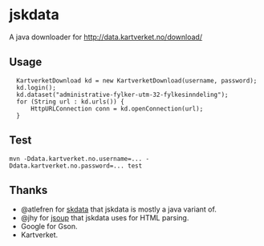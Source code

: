 # jskdata

A java downloader for http://data.kartverket.no/download/

## Usage
```
  KartverketDownload kd = new KartverketDownload(username, password);
  kd.login();
  kd.dataset("administrative-fylker-utm-32-fylkesinndeling");
  for (String url : kd.urls()) {
      HttpURLConnection conn = kd.openConnection(url);
  }
```

## Test
```
mvn -Ddata.kartverket.no.username=... -Ddata.kartverket.no.password=... test
```

## Thanks
* @atlefren for [skdata](https://github.com/atlefren/skdata) that jskdata is mostly a java variant of.
* @jhy for [jsoup](https://github.com/jhy/jsoup) that jskdata uses for HTML parsing.
* Google for Gson.
* Kartverket.

